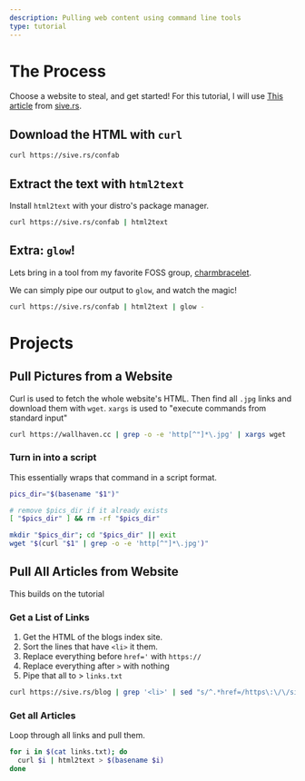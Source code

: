 ```yaml
---
description: Pulling web content using command line tools
type: tutorial
---
```


# The Process
Choose a website to steal, and get started!
For this tutorial, I will use [This article](https://sive.rs/confab) from [sive.rs](https://sive.rs). 

## Download the HTML with `curl`
```sh
curl https://sive.rs/confab
```

## Extract the text with `html2text`
Install `html2text` with your distro's package manager.

```sh
curl https://sive.rs/confab | html2text
```

## Extra: `glow`!
Lets bring in a tool from my favorite FOSS group, [charmbracelet](https://github.com).

We can simply pipe our output to `glow`, and watch the magic!
```sh
curl https://sive.rs/confab | html2text | glow -
```

# Projects
## Pull Pictures from a Website
Curl is used to fetch the whole website's HTML. Then find all `.jpg` links and download them with `wget`. `xargs` is used to "execute commands from standard input"
```sh
curl https://wallhaven.cc | grep -o -e 'http[^"]*\.jpg' | xargs wget
```

### Turn in into a script
This essentially wraps that command in a script format.
```sh
pics_dir="$(basename "$1")"

# remove $pics_dir if it already exists
[ "$pics_dir" ] && rm -rf "$pics_dir" 

mkdir "$pics_dir"; cd "$pics_dir" || exit
wget "$(curl "$1" | grep -o -e 'http[^"]*\.jpg')"
```

## Pull All Articles from Website
This builds on the tutorial

### Get a List of Links 
1. Get the HTML of the blogs index site.
2. Sort the lines that have `<li>` it them.
3. Replace everything before `href='` with `https://`
4. Replace everything after `>` with nothing
5. Pipe that all to > `links.txt`
```sh
curl https://sive.rs/blog | grep '<li>' | sed "s/^.*href=/https\:\/\/sive\.rs/" | sed "s/>.*$//" > links.txt
```

### Get all Articles
Loop through all links and pull them.

```sh
for i in $(cat links.txt); do
  curl $i | html2text > $(basename $i)
done
```
